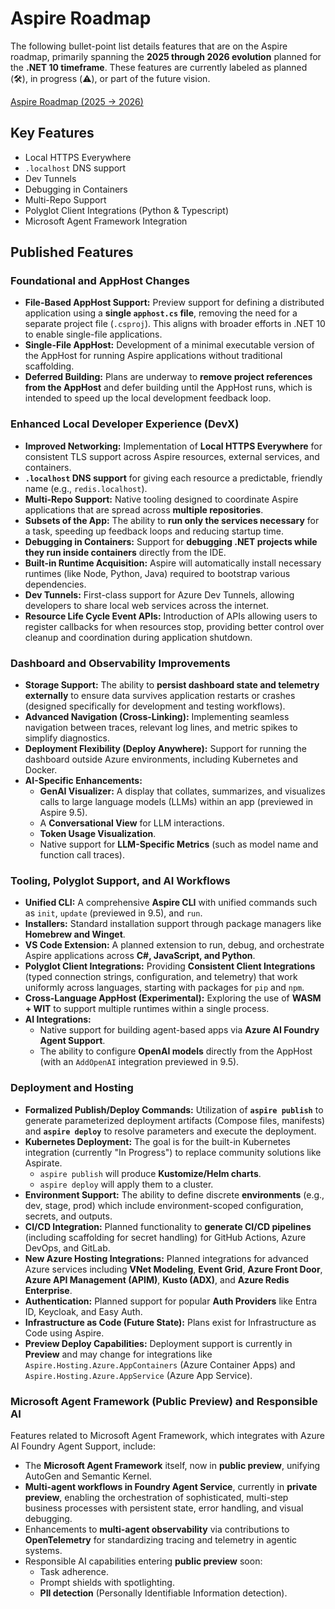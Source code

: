 # Aspire Roadmap

The following bullet-point list details features that are on the Aspire roadmap, primarily spanning the **2025 through 2026 evolution** planned for the **.NET 10 timeframe**. These features are currently labeled as planned (🛠), in progress (⚠️), or part of the future vision.

[Aspire Roadmap (2025 → 2026)](https://github.com/dotnet/aspire/discussions/10644)

## Key Features

* Local HTTPS Everywhere
* `.localhost` DNS support
* Dev Tunnels
* Debugging in Containers
* Multi-Repo Support
* Polyglot Client Integrations (Python & Typescript)
* Microsoft Agent Framework Integration

## Published Features

### Foundational and AppHost Changes

*   **File-Based AppHost Support:** Preview support for defining a distributed application using a **single `apphost.cs` file**, removing the need for a separate project file (`.csproj`). This aligns with broader efforts in .NET 10 to enable single-file applications.
*   **Single-File AppHost:** Development of a minimal executable version of the AppHost for running Aspire applications without traditional scaffolding.
*   **Deferred Building:** Plans are underway to **remove project references from the AppHost** and defer building until the AppHost runs, which is intended to speed up the local development feedback loop.

### Enhanced Local Developer Experience (DevX)

*   **Improved Networking:** Implementation of **Local HTTPS Everywhere** for consistent TLS support across Aspire resources, external services, and containers.
*   **`.localhost` DNS support** for giving each resource a predictable, friendly name (e.g., `redis.localhost`).
*   **Multi-Repo Support:** Native tooling designed to coordinate Aspire applications that are spread across **multiple repositories**.
*   **Subsets of the App:** The ability to **run only the services necessary** for a task, speeding up feedback loops and reducing startup time.
*   **Debugging in Containers:** Support for **debugging .NET projects while they run inside containers** directly from the IDE.
*   **Built-in Runtime Acquisition:** Aspire will automatically install necessary runtimes (like Node, Python, Java) required to bootstrap various dependencies.
*   **Dev Tunnels:** First-class support for Azure Dev Tunnels, allowing developers to share local web services across the internet.
*   **Resource Life Cycle Event APIs:** Introduction of APIs allowing users to register callbacks for when resources stop, providing better control over cleanup and coordination during application shutdown.

### Dashboard and Observability Improvements

*   **Storage Support:** The ability to **persist dashboard state and telemetry externally** to ensure data survives application restarts or crashes (designed specifically for development and testing workflows).
*   **Advanced Navigation (Cross-Linking):** Implementing seamless navigation between traces, relevant log lines, and metric spikes to simplify diagnostics.
*   **Deployment Flexibility (Deploy Anywhere):** Support for running the dashboard outside Azure environments, including Kubernetes and Docker.
*   **AI-Specific Enhancements:**
    *   **GenAI Visualizer:** A display that collates, summarizes, and visualizes calls to large language models (LLMs) within an app (previewed in Aspire 9.5).
    *   A **Conversational View** for LLM interactions.
    *   **Token Usage Visualization**.
    *   Native support for **LLM-Specific Metrics** (such as model name and function call traces).

### Tooling, Polyglot Support, and AI Workflows

*   **Unified CLI:** A comprehensive **Aspire CLI** with unified commands such as `init`, `update` (previewed in 9.5), and `run`.
*   **Installers:** Standard installation support through package managers like **Homebrew and Winget**.
*   **VS Code Extension:** A planned extension to run, debug, and orchestrate Aspire applications across **C#, JavaScript, and Python**.
*   **Polyglot Client Integrations:** Providing **Consistent Client Integrations** (typed connection strings, configuration, and telemetry) that work uniformly across languages, starting with packages for `pip` and `npm`.
*   **Cross-Language AppHost (Experimental):** Exploring the use of **WASM + WIT** to support multiple runtimes within a single process.
*   **AI Integrations:**
    *   Native support for building agent-based apps via **Azure AI Foundry Agent Support**.
    *   The ability to configure **OpenAI models** directly from the AppHost (with an `AddOpenAI` integration previewed in 9.5).

### Deployment and Hosting

*   **Formalized Publish/Deploy Commands:** Utilization of **`aspire publish`** to generate parameterized deployment artifacts (Compose files, manifests) and **`aspire deploy`** to resolve parameters and execute the deployment.
*   **Kubernetes Deployment:** The goal is for the built-in Kubernetes integration (currently "In Progress") to replace community solutions like Aspirate.
    *   `aspire publish` will produce **Kustomize/Helm charts**.
    *   `aspire deploy` will apply them to a cluster.
*   **Environment Support:** The ability to define discrete **environments** (e.g., dev, stage, prod) which include environment-scoped configuration, secrets, and outputs.
*   **CI/CD Integration:** Planned functionality to **generate CI/CD pipelines** (including scaffolding for secret handling) for GitHub Actions, Azure DevOps, and GitLab.
*   **New Azure Hosting Integrations:** Planned integrations for advanced Azure services including **VNet Modeling**, **Event Grid**, **Azure Front Door**, **Azure API Management (APIM)**, **Kusto (ADX)**, and **Azure Redis Enterprise**.
*   **Authentication:** Planned support for popular **Auth Providers** like Entra ID, Keycloak, and Easy Auth.
*   **Infrastructure as Code (Future State):** Plans exist for Infrastructure as Code using Aspire.
*   **Preview Deploy Capabilities:** Deployment support is currently in **Preview** and may change for integrations like `Aspire.Hosting.Azure.AppContainers` (Azure Container Apps) and `Aspire.Hosting.Azure.AppService` (Azure App Service).

### Microsoft Agent Framework (Public Preview) and Responsible AI

Features related to Microsoft Agent Framework, which integrates with Azure AI Foundry Agent Support, include:

*   The **Microsoft Agent Framework** itself, now in **public preview**, unifying AutoGen and Semantic Kernel.
*   **Multi-agent workflows in Foundry Agent Service**, currently in **private preview**, enabling the orchestration of sophisticated, multi-step business processes with persistent state, error handling, and visual debugging.
*   Enhancements to **multi-agent observability** via contributions to **OpenTelemetry** for standardizing tracing and telemetry in agentic systems.
*   Responsible AI capabilities entering **public preview** soon:
    *   Task adherence.
    *   Prompt shields with spotlighting.
    *   **PII detection** (Personally Identifiable Information detection).